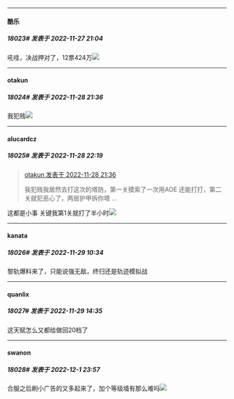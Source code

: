

*****

####  酷乐  
##### 18023#       发表于 2022-11-27 21:04

吼哇，决战押对了，12票424万<img src="https://static.saraba1st.com/image/smiley/face2017/186.png" referrerpolicy="no-referrer">



*****

####  otakun  
##### 18024#       发表于 2022-11-28 21:36

我犯贱<img src="https://static.saraba1st.com/image/smiley/face2017/143.png" referrerpolicy="no-referrer">



*****

####  alucardcz  
##### 18025#       发表于 2022-11-28 22:19

<blockquote><a href="httphttps://bbs.saraba1st.com/2b/forum.php?mod=redirect&amp;goto=findpost&amp;pid=58667039&amp;ptid=1540825" target="_blank">otakun 发表于 2022-11-28 21:36</a>

我犯贱我居然去打这次的塔防，第一关摸索了一次用AOE 还能打打，第二关就犯恶心了，两层护甲拆你塔 ...</blockquote>
这都是小事 关键我第1关就打了半小时<img src="https://static.saraba1st.com/image/smiley/face2017/068.png" referrerpolicy="no-referrer">



*****

####  kanata  
##### 18026#       发表于 2022-11-29 10:34

黎轨爆料来了，只能说强无敌，终归还是轨迹模拟战



*****

####  quanlix  
##### 18027#       发表于 2022-11-29 14:35

这天赋怎么又都给做回20档了



*****

####  swanon  
##### 18028#       发表于 2022-12-1 23:57

合服之后刷小广告的又多起来了，加个等级墙有那么难吗<img src="https://static.saraba1st.com/image/smiley/face2017/015.png" referrerpolicy="no-referrer">

